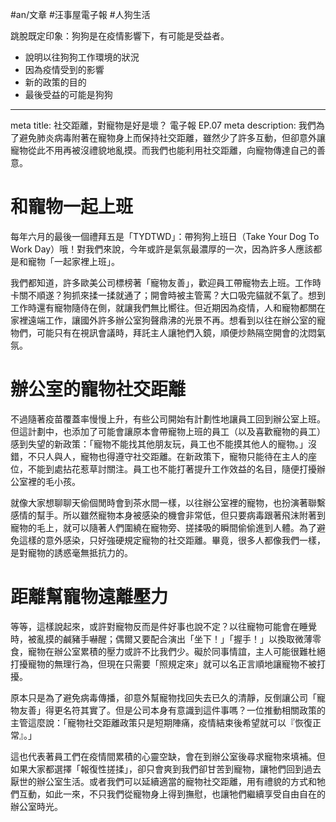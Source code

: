 #an/文章 #汪事屋電子報 #人狗生活 

跳脫既定印象：狗狗是在疫情影響下，有可能是受益者。

- 說明以往狗狗工作環境的狀況
- 因為疫情受到的影響
- 新的政策的目的
- 最後受益的可能是狗狗

---

meta title: 社交距離，對寵物是好是壞？  電子報 EP.07
meta description: 我們為了避免肺炎病毒附著在寵物身上而保持社交距離，雖然少了許多互動，但卻意外讓寵物從此不用再被沒禮貌地亂摸。而我們也能利用社交距離，向寵物傳達自己的善意。


# 和寵物一起上班
每年六月的最後一個禮拜五是「TYDTWD」：帶狗狗上班日（Take Your Dog To Work Day）哦！對我們來說，今年或許是氣氛最濃厚的一次，因為許多人應該都是和寵物「一起家裡上班」。

我們都知道，許多歐美公司標榜著「寵物友善」，歡迎員工帶寵物去上班。工作時卡關不順遂？狗抓來揉一揉就通了；開會時被主管罵？大口吸完貓就不氣了。想到工作時還有寵物隨侍在側，就讓我們無比嚮往。但近期因為疫情，人和寵物都關在家裡遠端工作，讓國外許多辦公室狗聲鼎沸的光景不再。想看到以往在辦公室的寵物們，可能只有在視訊會議時，拜託主人讓牠們入鏡，順便炒熱隔空開會的沈悶氣氛。

# 辦公室的寵物社交距離

不過隨著疫苗覆蓋率慢慢上升，有些公司開始有計劃性地讓員工回到辦公室上班。但這計劃中，也添加了可能會讓原本會帶寵物上班的員工（以及喜歡寵物的員工）感到失望的新政策：「寵物不能找其他朋友玩，員工也不能摸其他人的寵物。」沒錯，不只人與人，寵物也得遵守社交距離。在新政策下，寵物只能待在主人的座位，不能到處拈花惹草討關注。員工也不能打著提升工作效益的名目，隨便打擾辦公室裡的毛小孩。

就像大家想聊聊天偷個閒時會到茶水間一樣，以往辦公室裡的寵物，也扮演著聯繫感情的幫手。所以雖然寵物本身被感染的機會非常低，但只要病毒跟著飛沫附著到寵物的毛上，就可以隨著人們圍繞在寵物旁、搓揉吸的瞬間偷偷進到人體。為了避免這樣的意外感染，只好強硬規定寵物的社交距離。畢竟，很多人都像我們一樣，是對寵物的誘惑毫無抵抗力的。

# 距離幫寵物遠離壓力
等等，這樣說起來，或許對寵物反而是件好事也說不定？以往寵物可能會在睡覺時，被亂摸的鹹豬手嚇醒；偶爾又要配合演出「坐下！」「握手！」以換取微薄零食，寵物在辦公室累積的壓力或許不比我們少。礙於同事情誼，主人可能很難杜絕打擾寵物的無理行為，但現在只需要「照規定來」就可以名正言順地讓寵物不被打擾。

原本只是為了避免病毒傳播，卻意外幫寵物找回失去已久的清靜，反倒讓公司「寵物友善」得更名符其實了。但是公司本身有意識到這件事嗎？一位推動相關政策的主管這麼說：「寵物社交距離政策只是短期陣痛，疫情結束後希望就可以『恢復正常』。」

這也代表著員工們在疫情間累積的心靈空缺，會在到辦公室後尋求寵物來填補。但如果大家都選擇「報復性搓揉」，卻只會爽到我們卻甘苦到寵物，讓牠們回到過去厭世的辦公室生活。或者我們可以延續適當的寵物社交距離，用有禮貌的方式和牠們互動，如此一來，不只我們從寵物身上得到撫慰，也讓牠們繼續享受自由自在的辦公室時光。